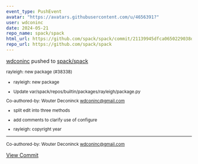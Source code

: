 ```yaml
---
event_type: PushEvent
avatar: "https://avatars.githubusercontent.com/u/4656391?"
user: wdconinc
date: 2024-05-21
repo_name: spack/spack
html_url: https://github.com/spack/spack/commit/21139945dfca0650229038d2310c10ef6982255f
repo_url: https://github.com/spack/spack
---
```


<a href='https://github.com/wdconinc' target='_blank'>wdconinc</a> pushed to <a href='https://github.com/spack/spack' target='_blank'>spack/spack</a>

<small>rayleigh: new package (#38338)

* rayleigh: new package

* Update var/spack/repos/builtin/packages/rayleigh/package.py

Co-authored-by: Wouter Deconinck <wdconinc@gmail.com>

* split edit into three methods

* add comments to clarify use of configure

* rayleigh: copyright year

---------

Co-authored-by: Wouter Deconinck <wdconinc@gmail.com></small>

<a href='https://github.com/spack/spack/commit/21139945dfca0650229038d2310c10ef6982255f' target='_blank'>View Commit</a>